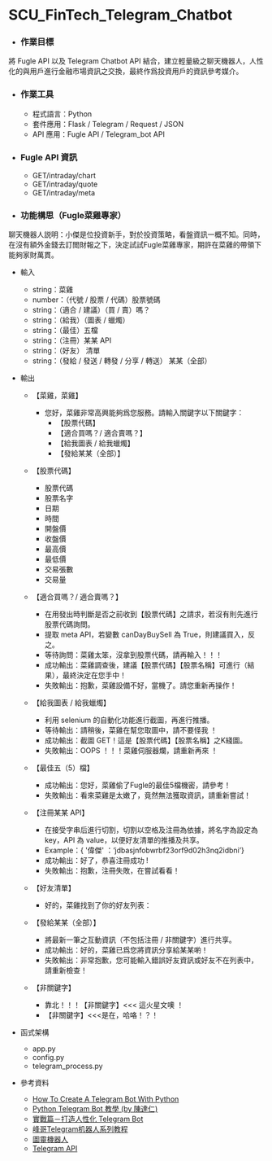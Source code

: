 # SCU_FinTech_Telegram_Chatbot

- ### 作業目標
將 Fugle API 以及 Telegram Chatbot API 結合，建立輕量級之聊天機器人，人性化的與用戶進行金融市場資訊之交換，最終作爲投資用戶的資訊參考媒介。

- ### 作業工具
    - 程式語言：Python
    - 套件應用：Flask / Telegram / Request / JSON
    - API 應用：Fugle API / Telegram_bot API 

- ### Fugle API 資訊
    - GET/intraday/chart
    - GET/intraday/quote
    - GET/intraday/meta

- ### 功能構思（Fugle菜雞專家）
聊天機器人説明：小傑是位投資新手，對於投資策略，看盤資訊一概不知。同時，在沒有額外金錢去訂閲財報之下，決定試試Fugle菜雞專家，期許在菜雞的帶領下能夠家財萬貫。

- 輸入
    - string：菜雞
    - number：（代號 / 股票 / 代碼）股票號碼
    - string：（適合 / 建議）（買 / 賣）嗎？
    - string：（給我）（圖表 / 蠟燭）
    - string：（最佳）五檔
    - string：（注冊）某某 API
    - string：（好友） 清單
    - string：（發給 / 發送 / 轉發 / 分享 / 轉送） 某某（全部）
- 輸出
    - 【菜雞，菜雞】
        - 您好，菜雞非常高興能夠爲您服務。請輸入關鍵字以下關鍵字：
            - 【股票代碼】
            - 【適合買嗎？/ 適合賣嗎？】
            - 【給我圖表 / 給我蠟燭】
            - 【發給某某（全部）】
            
    - 【股票代碼】
        - 股票代碼
        - 股票名字
        - 日期
        - 時間
        - 開盤價
        - 收盤價
        - 最高價
        - 最低價
        - 交易張數
        - 交易量
        
    - 【適合買嗎？/ 適合賣嗎？】
        - 在用發出時判斷是否之前收到【股票代碼】之請求，若沒有則先進行股票代碼詢問。
        - 提取 meta API，若變數 canDayBuySell 為 True，則建議買入，反之。
        - 等待詢問：菜雞太笨，沒拿到股票代碼，請再輸入！！！
        - 成功輸出：菜雞調查後，建議【股票代碼】【股票名稱】可進行（結果），最終決定在您手中！
        - 失敗輸出：抱歉，菜雞設備不好，當機了。請您重新再操作！
        
    - 【給我圖表 / 給我蠟燭】
        - 利用 selenium 的自動化功能進行截圖，再進行推播。
        - 等待輸出：請稍後，菜雞在幫您取圖中，請不要怪我 ！
        - 成功輸出：截圖 GET！這是【股票代碼】【股票名稱】之K綫圖。
        - 失敗輸出：OOPS ！！！菜雞伺服器爛，請重新再來 ！
        
    - 【最佳五（5）檔】
        - 成功輸出：您好，菜雞偷了Fugle的最佳5檔機密，請參考！
        - 失敗輸出：看來菜雞是太嫩了，竟然無法獲取資訊，請重新嘗試！
        
    - 【注冊某某 API】
        - 在接受字串后進行切割，切割以空格及注冊為依據，將名字為設定為 key，API 為 value，以便好友清單的推播及共享。
        - Example：{ '偉傑' ：‘jdbasjnfobwrbf23orf9d02h3nq2idbni’}
        - 成功輸出：好了，恭喜注冊成功 !
        - 失敗輸出：抱歉，注冊失敗，在嘗試看看！
        
    - 【好友清單】
        - 好的，菜雞找到了你的好友列表：
        
    - 【發給某某（全部）】
        - 將最新一筆之互動資訊（不包括注冊 / 非關鍵字）進行共享。
        - 成功輸出：好的，菜雞已爲您將資訊分享給某某喲！
        - 失敗輸出：非常抱歉，您可能輸入錯誤好友資訊或好友不在列表中，請重新檢查！
        
    - 【非關鍵字】
        - 靠北！！！【非關鍵字】<<< 這火星文噢 ！
        - 【非關鍵字】<<<是在，哈咯！？！

- 函式架構
    - app.py
    - config.py
    - telegram_process.py

- 參考資料
    - [How To Create A Telegram Bot With Python](https://www.youtube.com/watch?v=GWH1XDXfAXQ)
    - [Python Telegram Bot 教學 (by 陳達仁)](https://hackmd.io/@BpUgvpG2TZy_PvDRF1bwvw/HkgaMUc24?type=view)
    - [實戰篇－打造人性化 Telegram Bot](https://medium.com/@zaoldyeck/%E5%AF%A6%E6%88%B0%E7%AF%87-%E6%89%93%E9%80%A0%E4%BA%BA%E6%80%A7%E5%8C%96-telegram-bot-ed9bb5b8a6d9)
    - [峰哥Telegram机器人系列教程](https://www.youtube.com/playlist?list=PL3dZh-p-vVofZ0BOQ4LnPlhJV3sVAQX8h)
    - [圖靈機器人](http://www.turingapi.com/)
    - [Telegram API](https://core.telegram.org/bots/api#sendphoto)
